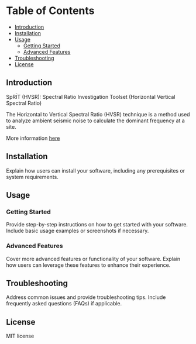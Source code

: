 # Table of Contents

- [Introduction](#introduction)
- [Installation](#installation)
- [Usage](#usage)
  - [Getting Started](#getting-started)
  - [Advanced Features](#advanced-features)
- [Troubleshooting](#troubleshooting)
- [License](#license)

## Introduction
SpRĪT (HVSR): Spectral Ratio Investigation Toolset (Horizontal Vertical Spectral Ratio)

The Horizontal to Vertical Spectral Ratio (HVSR) technique is a method used to analyze ambient seismic noise to calculate the dominant frequency at a site.

More information [here](https://github.com/RJbalikian/SPRIT/wiki/Introduction)

## Installation

Explain how users can install your software, including any prerequisites or system requirements.

## Usage

### Getting Started

Provide step-by-step instructions on how to get started with your software. Include basic usage examples or screenshots if necessary.

### Advanced Features

Cover more advanced features or functionality of your software. Explain how users can leverage these features to enhance their experience.

## Troubleshooting

Address common issues and provide troubleshooting tips. Include frequently asked questions (FAQs) if applicable.

## License

MIT license
